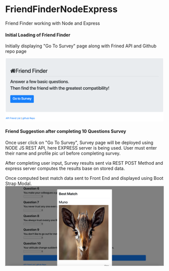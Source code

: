 # FriendFinderNodeExpress
Friend Finder working with Node and Express

#### Initial Loading of Friend Finder
Initially displaying "Go To Survey" page along with Frined API and Github repo page

![Initially Loading Friend Find App](snap/start.png)

#### Friend Suggestion after completing 10 Questions Survey 
Once user click on "Go To Survey", Survey page will be deployed using NODE JS REST API, here EXPRESS server is being used. User must enter their name and profile pic url before completing survey.

After completing user input, Survey results sent via REST POST Method and express server computes the results base on stored data.

Once computed best match data sent to Front End and displayed using Boot Strap Modal.
![Friend Suggestion after Completing Survey](snap/com.png)
